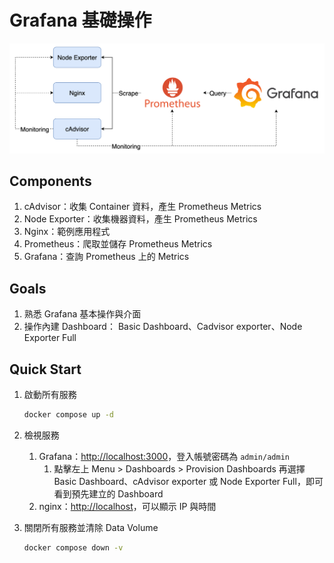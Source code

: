 # Grafana 基礎操作

![Lab Architecture](lab-arch.png)

## Components

1. cAdvisor：收集 Container 資料，產生 Prometheus Metrics
2. Node Exporter：收集機器資料，產生 Prometheus Metrics
3. Nginx：範例應用程式
4. Prometheus：爬取並儲存 Prometheus Metrics
5. Grafana：查詢 Prometheus 上的 Metrics

## Goals

1. 熟悉 Grafana 基本操作與介面
2. 操作內建 Dashboard： Basic Dashboard、Cadvisor exporter、Node Exporter Full

## Quick Start

1. 啟動所有服務

   ```bash
   docker compose up -d
   ```

2. 檢視服務

   1. Grafana：[http://localhost:3000](http://localhost:3000)，登入帳號密碼為 `admin/admin`
      1. 點擊左上 Menu > Dashboards > Provision Dashboards 再選擇 Basic Dashboard、cAdvisor exporter 或 Node Exporter Full，即可看到預先建立的 Dashboard
   2. nginx：[http://localhost](http://localhost)，可以顯示 IP 與時間

3. 關閉所有服務並清除 Data Volume

   ```bash
   docker compose down -v
   ```
